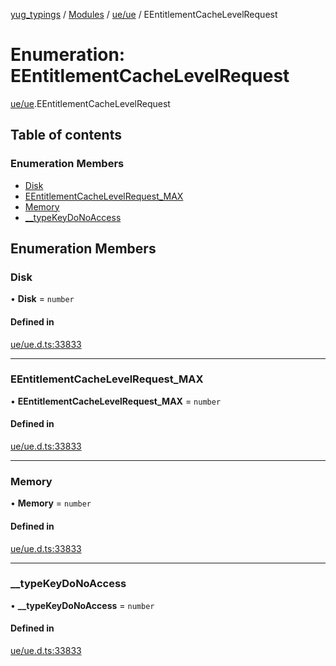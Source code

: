 [yug_typings](../README.md) / [Modules](../modules.md) / [ue/ue](../modules/ue_ue.md) / EEntitlementCacheLevelRequest

# Enumeration: EEntitlementCacheLevelRequest

[ue/ue](../modules/ue_ue.md).EEntitlementCacheLevelRequest

## Table of contents

### Enumeration Members

- [Disk](ue_ue.EEntitlementCacheLevelRequest.md#disk)
- [EEntitlementCacheLevelRequest\_MAX](ue_ue.EEntitlementCacheLevelRequest.md#eentitlementcachelevelrequest_max)
- [Memory](ue_ue.EEntitlementCacheLevelRequest.md#memory)
- [\_\_typeKeyDoNoAccess](ue_ue.EEntitlementCacheLevelRequest.md#__typekeydonoaccess)

## Enumeration Members

### Disk

• **Disk** = `number`

#### Defined in

[ue/ue.d.ts:33833](https://github.com/YugMetaverse/yug_typings/blob/b7d9b19/ue/ue.d.ts#L33833)

___

### EEntitlementCacheLevelRequest\_MAX

• **EEntitlementCacheLevelRequest\_MAX** = `number`

#### Defined in

[ue/ue.d.ts:33833](https://github.com/YugMetaverse/yug_typings/blob/b7d9b19/ue/ue.d.ts#L33833)

___

### Memory

• **Memory** = `number`

#### Defined in

[ue/ue.d.ts:33833](https://github.com/YugMetaverse/yug_typings/blob/b7d9b19/ue/ue.d.ts#L33833)

___

### \_\_typeKeyDoNoAccess

• **\_\_typeKeyDoNoAccess** = `number`

#### Defined in

[ue/ue.d.ts:33833](https://github.com/YugMetaverse/yug_typings/blob/b7d9b19/ue/ue.d.ts#L33833)
